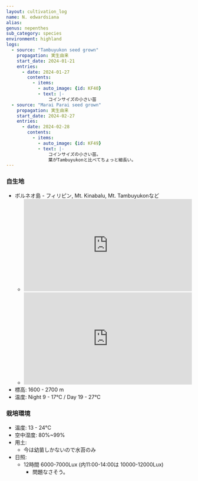 ```yaml
---
layout: cultivation_log
name: N. edwardsiana
alias:
genus: nepenthes
sub_category: species
environment: highland
logs:
  - source: "Tambuyukon seed grown"
    propagation: 実生由来
    start_date: 2024-01-21
    entries:
      - date: 2024-01-27
        contents:
          - items:
            - auto_image: {id: KF40}
            - text: |-
                コインサイズの小さい苗
  - source: "Marai Parai seed grown"
    propagation: 実生由来
    start_date: 2024-02-27
    entries:
      - date: 2024-02-28
        contents:
          - items:
            - auto_image: {id: KF49}
            - text: |-
                コインサイズの小さい苗。
                葉がTambuyukonと比べてちょっと細長い。
---
```

### 自生地
- ボルネオ島 - フィリピン, Mt. Kinabalu, Mt. Tambuyukonなど
  - <iframe src="https://www.google.com/maps/embed?pb=!1m18!1m12!1m3!1d323036.4934130912!2d116.5348611137822!3d6.128814545203386!2m3!1f0!2f0!3f0!3m2!1i1024!2i768!4f13.1!3m3!1m2!1s0x323ba2565e9224cb%3A0x2281c3fec0a9c05e!2sMount%20Kinabalu!5e0!3m2!1sen!2sjp!4v1708759580400!5m2!1sen!2sjp" width="100%" height="250" style="border:0;" allowfullscreen="" loading="lazy" referrerpolicy="no-referrer-when-downgrade"></iframe>
  - <iframe src="https://www.google.com/maps/embed?pb=!1m18!1m12!1m3!1d113736.82356288057!2d116.66360611154322!3d6.189364998548871!2m3!1f0!2f0!3f0!3m2!1i1024!2i768!4f13.1!3m3!1m2!1s0x323bb0891b72d1d5%3A0x55e4be931ebad66f!2sMount%20Tambuyukon!5e0!3m2!1sen!2sjp!4v1708759602764!5m2!1sen!2sjp" width="100%" height="250" style="border:0;" allowfullscreen="" loading="lazy" referrerpolicy="no-referrer-when-downgrade"></iframe>
- 標高: 1600 - 2700 m
- 温度: Night 9 - 17℃ / Day 19 - 27℃

### 栽培環境
- 温度: 13 - 24℃
- 空中湿度: 80%~99%
- 用土:
  - 今は幼苗しかないので水苔のみ
- 日照:
  - 12時間 6000-7000Lux (内11:00-14:00は 10000-12000Lux)
    - 問題なさそう。
